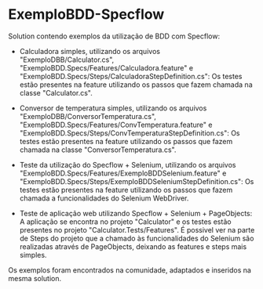 # ExemploBDD-Specflow
Solution contendo exemplos da utilização de BDD com Specflow:

- Calculadora simples, utilizando os arquivos "ExemploDBB/Calculator.cs", "ExemploBDD.Specs/Features/Calculadora.feature" e "ExemploBDD.Specs/Steps/CalculadoraStepDefinition.cs":
Os testes estão presentes na feature utilizando os passos que fazem chamada na classe "Calculator.cs".

- Conversor de temperatura simples, utilizando os arquivos "ExemploDBB/ConversorTemperatura.cs", "ExemploBDD.Specs/Features/ConvTemperatura.feature" e "ExemploBDD.Specs/Steps/ConvTemperaturaStepDefinition.cs":
Os testes estão presentes na feature utilizando os passos que fazem chamada na classe "ConversorTemperatura.cs".

- Teste da utilização do Specflow + Selenium, utilizando os arquivos "ExemploBDD.Specs/Features/ExemploBDDSelenium.feature" e  "ExemploBDD.Specs/Steps/ExemploBDDSeleniumStepDefinition.cs":
Os testes estão presentes na feature utilizando os passos que fazem chamada a funcionalidades do Selenium WebDriver.

- Teste de aplicação web utilizando Specflow + Selenium + PageObjects:
A aplicação se encontra no projeto "Calculator" e os testes estão presentes no projeto "Calculator.Tests/Features".
É possivel ver na parte de Steps do projeto que a chamado às funcionalidades do Selenium são realizadas através de PageObjects, deixando as features e steps mais simples.


Os exemplos foram encontrados na comunidade, adaptados e inseridos na mesma solution.

